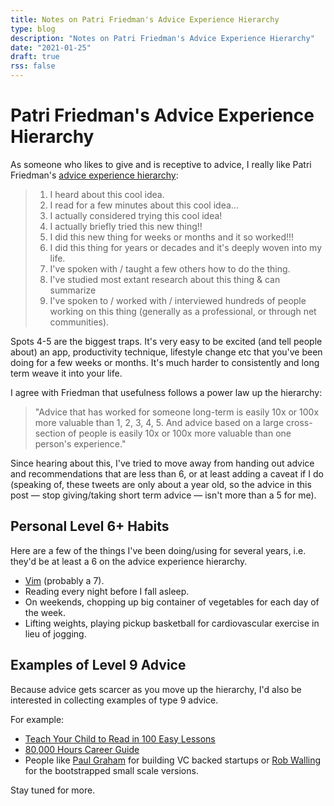 ```yaml
---
title: Notes on Patri Friedman's Advice Experience Hierarchy
type: blog
description: "Notes on Patri Friedman's Advice Experience Hierarchy"
date: "2021-01-25"
draft: true
rss: false
---
```


# Patri Friedman's Advice Experience Hierarchy

As someone who likes to give and is receptive to advice, I really like Patri
Friedman's [advice experience hierarchy](https://twitter.com/patrissimo/status/1213925803488006144):

> 1. I heard about this cool idea.
> 2. I read for a few minutes about this cool idea...
> 3. I actually considered trying this cool idea!
> 4. I actually briefly tried this new thing!!
> 5. I did this new thing for weeks or months and it so worked!!!
> 6. I did this thing for years or decades and it's deeply woven into my life.
> 7. I've spoken with / taught a few others how to do the thing.
> 8. I've studied most extant research about this thing & can summarize
> 9. I've spoken to / worked with / interviewed hundreds of people working on this thing (generally as a professional, or through net communities).

Spots 4-5 are the biggest traps. It's very easy to be excited (and tell people
about) an app, productivity technique, lifestyle change etc that you've been
doing for a few weeks or months. It's much harder to consistently and long term
weave it into your life.

I agree with Friedman that usefulness follows a power law up the hierarchy:

> "Advice that has worked for someone long-term is easily 10x or 100x more
> valuable than 1, 2, 3, 4, 5. And advice based on a large cross-section of
> people is easily 10x or 100x more valuable than one person's experience."

Since hearing about this, I've tried to move away from handing out advice and
recommendations that are less than 6, or at least adding a caveat if I do
(speaking of, these tweets are only about a year old, so the advice in this
post — stop giving/taking short term advice — isn't more than a 5 for me).

## Personal Level 6+ Habits
Here are a few of the things I've been doing/using for several years, i.e.
they'd be at least a 6 on the advice experience hierarchy.

- [Vim](/vim) (probably a 7).
- Reading every night before I fall asleep.
- On weekends, chopping up big container of vegetables for each day of the week.
- Lifting weights, playing pickup basketball for cardiovascular exercise in lieu of jogging.

## Examples of Level 9 Advice
Because advice gets scarcer as you move up the hierarchy, I'd also be
interested in collecting examples of type 9 advice.

For example:
- [Teach Your Child to Read in 100 Easy Lessons](https://www.amazon.com/Teach-Your-Child-Read-Lessons/dp/0671631985/)
- [80,000 Hours Career Guide](https://80000hours.org/career-guide/)
- People like [Paul Graham](http://www.paulgraham.com/articles.html) for building VC backed startups or [Rob Walling](https://robwalling.com/blog/) for the bootstrapped small scale versions.

Stay tuned for more.

